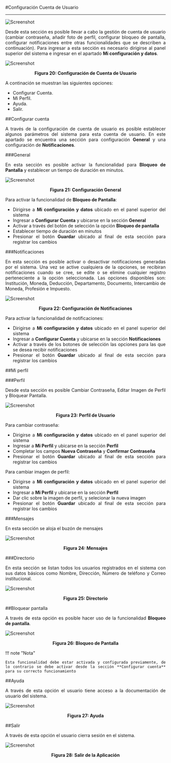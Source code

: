 #Configuración Cuenta de Usuario  
********************************
<div style="text-align: justify;" >

![Screenshot](../img/logokavac.png#imagen)

Desde esta sección es posible llevar a cabo la gestión de cuenta de usuario (cambiar contraseña, añadir foto de perfil, configurar bloqueo de pantalla, configurar notificaciones entre otras funcionalidades que se describen a continuación).  Para ingresar a esta sección es necesario dirigirse al panel superior del sistema e ingresar en el apartado **Mi configuración y datos**. 

![Screenshot](../img/figure_20.png)<div style="text-align: center;font-weight: bold">Figura 20: Configuración de Cuenta de Usuario</div>

A continación se muestran las siguientes opciones: 

-	Configurar Cuenta. 
-	Mi Perfil.  
-	Ayuda.
-	Salir.

##Configurar cuenta 

A través de la configuración de cuenta de usuario es posible establecer algunos parámetros del sistema para esta cuenta de usuario. En este apartado se encuentra una sección para configuración **General** y una configuración de **Notificaciones**.

###General

En esta sección es posible activar la funcionalidad para **Bloqueo de Pantalla** y establecer un tiempo de duración en minutos.

![Screenshot](../img/figure_21.png)<div style="text-align: center;font-weight: bold">Figura 21: Configuración General</div>

Para activar la funcionalidad de **Bloqueo de Pantalla**:

- Dirigirse a **Mi configuración y datos** ubicado en el panel superior del sistema
- Ingresar a **Configurar Cuenta** y ubicarse en la sección **General**
- Activar a través del botón de selección la opción **Bloqueo de pantalla**
- Establecer tiempo de duración en minutos 
- Presionar el botón **Guardar** ubicado al final de esta sección para registrar los cambios


###Notificaciones

En esta sección es posible activar o desactivar notificaciones generadas por el sistema. 
Una vez se active cualquiera de la opciones, se recibiran notificaciones cuando se cree, se edite o se elimine cualquier registro perteneciente a la opción seleccionada.   Las opciones disponibles son: Institución, Moneda, Deducción, Departamento, Documento, Intercambio de Moneda, Profesión e Impuesto. 

![Screenshot](../img/figure_22.png)<div style="text-align: center;font-weight: bold">Figura 22: Configuración de Notificaciones</div>

Para activar la funcionalidad de notificaciones:

- Dirigirse a **Mi configuración y datos** ubicado en el panel superior del sistema
- Ingresar a **Configurar Cuenta** y ubicarse en la sección **Notificaciones**
- Activar a través de los botones de selección las opciones para las que se desea recibir notificaciones  
- Presionar el botón **Guardar** ubicado al final de esta sección para registrar los cambios

##Mi perfil

###Perfil

Desde esta sección es posible Cambiar Contraseña, Editar Imagen de Perfil y Bloquear Pantalla. 

![Screenshot](../img/figure_23.png)<div style="text-align: center;font-weight: bold">Figura 23: Perfil de Usuario</div> 

Para cambiar contraseña:

- Dirigirse a **Mi configuración y datos** ubicado en el panel superior del sistema
- Ingresar a **Mi Perfil** y ubicarse en la sección **Perfil**
- Completar los campos **Nueva Contraseña** y **Confirmar Contraseña**  
- Presionar el botón **Guardar** ubicado al final de esta sección para registrar los cambios  

Para cambiar imagen de perfil:

- Dirigirse a **Mi configuración y datos** ubicado en el panel superior del sistema
- Ingresar a **Mi Perfil** y ubicarse en la sección **Perfil**
- Dar clic sobre la imagen de perfil, y selecionar la nueva imagen  
- Presionar el botón **Guardar** ubicado al final de esta sección para registrar los cambios  


###Mensajes

En esta sección se aloja el buzón de mensajes  

![Screenshot](../img/figure_24.png)<div style="text-align: center;font-weight: bold">Figura 24: Mensajes</div> 

###Directorio

En esta sección se listan todos los usuarios registrados en el sistema con sus datos básicos como Nombre, Dirección, Número de teléfono y Correo institucional. 

![Screenshot](../img/figure_25.png)<div style="text-align: center;font-weight: bold">Figura 25: Directorio</div>


##Bloquear pantalla 

A través de esta opción es posible hacer uso de la funcionalidad **Bloqueo de pantalla**. 

![Screenshot](../img/figure_26.png)<div style="text-align: center;font-weight: bold">Figura 26: Bloqueo de Pantalla</div> 

!!! note "Nota"
	
	Esta funcionalidad debe estar activada y configurada previamente, de lo contrario se debe activar desde la sección **Configurar cuenta** para su correcto funcionamiento 

##Ayuda

A través de esta opción el usuario tiene acceso a la documentación de usuario del sistema. 

![Screenshot](../img/figure_27.png)<div style="text-align: center;font-weight: bold">Figura 27: Ayuda</div> 

##Salir

A través de esta opción el usuario cierra sesión en el sistema. 

![Screenshot](../img/figure_28.png)<div style="text-align: center;font-weight: bold">Figura 28: Salir de la Aplicación</div> 

